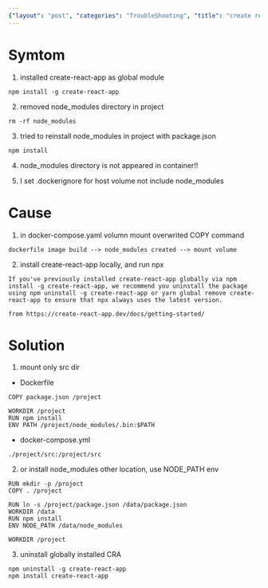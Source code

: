 ```yaml
---
{"layout": "post", "categories": "TroubleShooting", "title": "create react app reinstall node modules", "feature-img": "assets/img/feature_img.png"}
---
```

# Symtom
1. installed create-react-app as global module
```
npm install -g create-react-app
```

2. removed node_modules directory in project
```
rm -rf node_modules
```

3. tried to reinstall node_modules in project with package.json
```
npm install
```

4. node_modules directory is not appeared in container!!

5. I set .dockerignore for host volume not include node_modules

# Cause
1. in docker-compose.yaml volumn mount overwrited COPY command
```
dockerfile image build --> node_modules created --> mount volume
```

2. install create-react-app locally, and run npx
```
If you've previously installed create-react-app globally via npm install -g create-react-app, we recommend you uninstall the package using npm uninstall -g create-react-app or yarn global remove create-react-app to ensure that npx always uses the latest version.

from https://create-react-app.dev/docs/getting-started/
```

# Solution
1. mount only src dir
* Dockerfile
```
COPY package.json /project

WORKDIR /project
RUN npm install
ENV PATH /project/node_modules/.bin:$PATH
```
* docker-compose.yml
```
./project/src:/project/src
```

2. or install node_modules other location, use NODE_PATH env
```
RUN mkdir -p /project
COPY . /project

RUN ln -s /project/package.json /data/package.json
WORKDIR /data
RUN npm install
ENV NODE_PATH /data/node_modules

WORKDIR /project
```

3. uninstall globally installed CRA
```
npm uninstall -g create-react-app
npm install create-react-app
```






